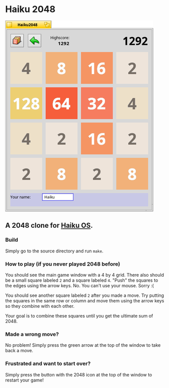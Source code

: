 # Haiku 2048

![screenshot](screenshot1.png)

## A 2048 clone for [Haiku OS](https://haiku-os.org/).

### Build

Simply go to the source directory and run `make`.

### How to play (if you never played 2048 before)

You should see the main game window with a 4 by 4 grid. There also should be a small square labeled `2` and a square labeled `4`. "Push" the squares to the edges using the arrow keys. No. You can't use your mouse. Sorry :(

You should see another square labeled `2` after you made a move. Try putting the squares in the same row or column and move them using the arrow keys so they combine with each other.

Your goal is to combine these squares until you get the ultimate sum of 2048.

### Made a wrong move?
No problem! Simply press the green arrow at the top of the window to take back a move.

### Frustrated and want to start over?
Simply press the button with the 2048 icon at the top of the window to restart your game!

